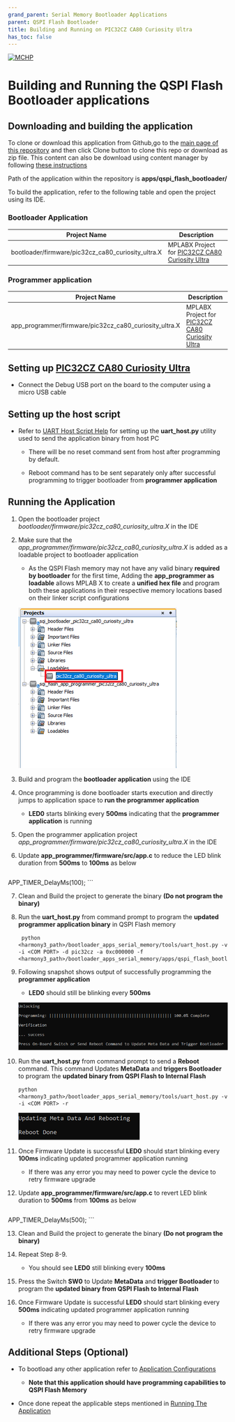 ```yaml
---
grand_parent: Serial Memory Bootloader Applications
parent: QSPI Flash Bootloader
title: Building and Running on PIC32CZ CA80 Curiosity Ultra
has_toc: false
---
```


[![MCHP](https://www.microchip.com/ResourcePackages/Microchip/assets/dist/images/logo.png)](https://www.microchip.com)

# Building and Running the QSPI Flash Bootloader applications

## Downloading and building the application

To clone or download this application from Github,go to the [main page of this repository](https://github.com/Microchip-MPLAB-Harmony/bootloader_apps_serial_memory) and then click Clone button to clone this repo or download as zip file. This content can also be download using content manager by following [these instructions](https://github.com/Microchip-MPLAB-Harmony/contentmanager/wiki)

Path of the application within the repository is **apps/qspi_flash_bootloader/**

To build the application, refer to the following table and open the project using its IDE.

### Bootloader Application

| Project Name      | Description                                    |
| ----------------- | ---------------------------------------------- |
| bootloader/firmware/pic32cz_ca80_curiosity_ultra.X    | MPLABX Project for [PIC32CZ CA80 Curiosity Ultra](https://www.microchip.com/en-us/development-tool/ea61x20a)|


### Programmer application

| Project Name      | Description                                    |
| ----------------- | ---------------------------------------------- |
| app_programmer/firmware/pic32cz_ca80_curiosity_ultra.X    | MPLABX Project for [PIC32CZ CA80 Curiosity Ultra](https://www.microchip.com/en-us/development-tool/ea61x20a)|

## Setting up [PIC32CZ CA80 Curiosity Ultra](https://www.microchip.com/en-us/development-tool/ea61x20a)

- Connect the Debug USB port on the board to the computer using a micro USB cable

## Setting up the host script

- Refer to [UART Host Script Help](../../../tools/docs/readme_uart_host.md) for setting up the **uart_host.py** utility used to send the application binary from host PC
    - There will be no reset command sent from host after programming by default.
    
    - Reboot command has to be sent separately only after successful programming to trigger bootloader from **programmer application**

## Running the Application

1. Open the bootloader project *bootloader/firmware/pic32cz_ca80_curiosity_ultra.X* in the IDE

2. Make sure that the *app_programmer/firmware/pic32cz_ca80_curiosity_ultra.X* is added as a loadable project to bootloader application
    - As the QSPI Flash memory may not have any valid binary **required by bootloader** for the first time, Adding the **app_programmer as loadable** allows MPLAB X to create a **unified hex file** and program both these applications in their respective memory locations based on their linker script configurations

    ![mplab_loadable_pic32cz_ca80_curiosity_ultra](./images/mplab_loadable_pic32cz_ca80_curiosity_ultra.png)

3. Build and program the **bootloader application** using the IDE

4. Once programming is done bootloader starts execution and directly jumps to application space to **run the programmer application**
    - **LED0** starts blinking every **500ms** indicating that the **programmer application** is running

5. Open the programmer application project *app_programmer/firmware/pic32cz_ca80_curiosity_ultra.X* in the IDE

6. Update **app_programmer/firmware/src/app.c** to reduce the LED blink duration from **500ms** to **100ms** as below

    ```c
APP_TIMER_DelayMs(100);
    ```

7. Clean and Build the project to generate the binary **(Do not program the binary)**

8. Run the **uart_host.py** from command prompt to program the **updated programmer application binary** in QSPI Flash memory

        python <harmony3_path>/bootloader_apps_serial_memory/tools/uart_host.py -v -i <COM PORT> -d pic32cz -a 0xc000000 -f <harmony3_path>/bootloader_apps_serial_memory/apps/qspi_flash_bootloader/app_programmer/firmware/pic32cz_ca80_curiosity_ultra.X/dist/pic32cz_ca80_curiosity_ultra/production/pic32cz_ca80_curiosity_ultra.X.production.bin

9. Following snapshot shows output of successfully programming the **programmer application**
    - **LED0** should still be blinking every **500ms**

    ![uart_host_output_program](../../../tools/docs/images/uart_host_output_program.png)

10. Run the **uart_host.py** from command prompt to send a **Reboot** command. This command Updates **MetaData** and **triggers Bootloader** to program the **updated binary from QSPI Flash to Internal Flash**

        python <harmony3_path>/bootloader_apps_serial_memory/tools/uart_host.py -v -i <COM PORT> -r

    ![uart_host_output_reboot](../../../tools/docs/images/uart_host_output_reboot.png)

11. Once Firmware Update is successful **LED0** should start blinking every **100ms** indicating updated programmer application running
    - If there was any error you may need to power cycle the device to retry firmware upgrade

12. Update **app_programmer/firmware/src/app.c** to revert LED blink duration to **500ms** from **100ms** as below

    ```c
APP_TIMER_DelayMs(500);
    ```

13. Clean and Build the project to generate the binary **(Do not program the binary)**

14. Repeat Step 8-9.
    - You should see **LED0** still blinking every **100ms**

15. Press the Switch **SW0** to Update **MetaData** and **trigger Bootloader** to program the **updated binary from QSPI Flash to Internal Flash**

16. Once Firmware Update is successful **LED0** should start blinking every **500ms** indicating updated programmer application running
    - If there was any error you may need to power cycle the device to retry firmware upgrade

## Additional Steps (Optional)
- To bootload any other application refer to [Application Configurations](../../docs/readme_configure_application_sam.md)
    - **Note that this application should have programming capabilities to QSPI Flash Memory**

- Once done repeat the applicable steps mentioned in [Running The Application](#running-the-application)
